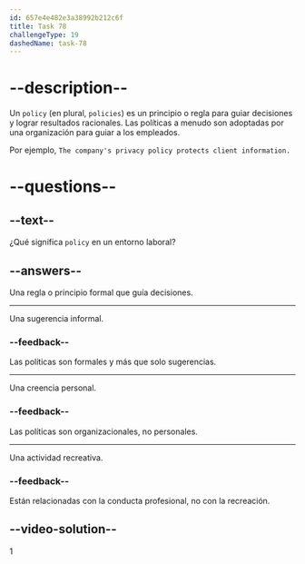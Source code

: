 ```yaml
---
id: 657e4e482e3a38992b212c6f
title: Task 78
challengeType: 19
dashedName: task-78
---
```


# --description--

Un `policy` (en plural, `policies`) es un principio o regla para guiar decisiones y lograr resultados racionales. Las políticas a menudo son adoptadas por una organización para guiar a los empleados.

Por ejemplo, `The company's privacy policy protects client information.`

# --questions--

## --text--

¿Qué significa `policy` en un entorno laboral?

## --answers--

Una regla o principio formal que guía decisiones.

---

Una sugerencia informal.

### --feedback--

Las políticas son formales y más que solo sugerencias.

---

Una creencia personal.

### --feedback--

Las políticas son organizacionales, no personales.

---

Una actividad recreativa.

### --feedback--

Están relacionadas con la conducta profesional, no con la recreación.

## --video-solution--

1
